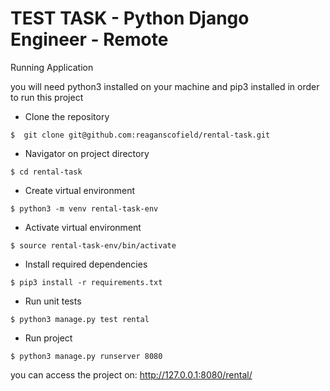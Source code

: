 # TEST TASK - Python Django Engineer - Remote

Running Application 

you will need python3 installed on your machine and pip3 installed in order to run this project


- Clone the repository 
```
$  git clone git@github.com:reaganscofield/rental-task.git
```

- Navigator on project directory
```
$ cd rental-task
```

- Create virtual environment
```
$ python3 -m venv rental-task-env
```

- Activate virtual environment
```
$ source rental-task-env/bin/activate
```

- Install required dependencies 
```
$ pip3 install -r requirements.txt
```

- Run unit tests
```
$ python3 manage.py test rental
```

- Run project
```
$ python3 manage.py runserver 8080
```

you can access the project on: http://127.0.0.1:8080/rental/
